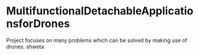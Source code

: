# MultifunctionalDetachableApplicationsforDrones
Project focuses on many problems which can be solved by making use of drones. 
shweta
